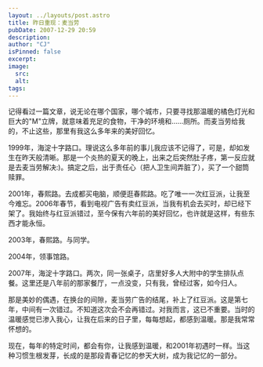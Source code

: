 ```yaml
---
layout: ../layouts/post.astro
title: 昨日重现：麦当劳
pubDate: 2007-12-29 20:59
description: 
author: "CJ"
isPinned: false
excerpt: 
image:
  src:
  alt:
tags: 
---
```

记得看过一篇文章，说无论在哪个国家，哪个城市，只要寻找那温暖的橘色灯光和巨大的"M"立牌，就意味着充足的食物，干净的环境和……厕所。而麦当劳给我的，不止这些，那里有我这么多年来的美好回忆。

1999年，海淀十字路口。理说这么多年前的事儿我应该不记得了，可是，却如发生在昨天般清晰。那是一个炎热的夏天的晚上，出来之后突然肚子疼，第一反应就是去麦当劳解决:)。搞定之后，出于责任心（把人卫生间弄脏了），买了一个甜筒赎罪。

2001年，春熙路。去成都买电脑，顺便逛春熙路。吃了唯一一次红豆派，让我至今难忘。2006年春节，看到电视广告有卖红豆派，当我有机会去买时，却已经下架了。我始终与红豆派错过，至今保有六年前的美好回忆，也许就是这样，有些东西才能永恒。

2003年，春熙路。与同学。

2004年，领事馆路。

2007年，海淀十字路口。两次，同一张桌子，店里好多人大附中的学生排队点餐。这里还是八年前的那家餐厅，一点没变，只有我，曾经过客，如今归人。

那是美妙的偶遇，在换台的间隙，麦当劳广告的结尾，补上了红豆派。这是第七年，中间有一次错过。不知道这次会不会再错过。对我而言，这已不重要。当时的温暖感觉已渗入我心，让我在后来的日子里，每每想起，都感到温暖。那是我常常怀想的。

现在，每年的特定时间，都会有你，让我感到温暖，和2001年初遇时一样。当这种习惯生根发芽，长成的是那段青春记忆的参天大树，成为我记忆的一部分。
